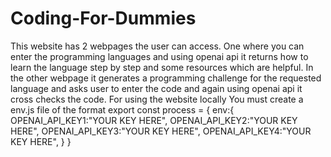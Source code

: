 # Coding-For-Dummies
This website has 2 webpages the user can access.
One where you can enter the programming languages and using openai api it returns how to learn the language step by step and some resources which are helpful.
In the other webpage it generates a programming challenge for the requested language and asks user to enter the code and again using openai api it cross checks the code.
For using the website locally You must create a env.js file of the format 
export const process = {
    env:{
        OPENAI_API_KEY1:"YOUR KEY HERE",
        OPENAI_API_KEY2:"YOUR KEY HERE",
        OPENAI_API_KEY3:"YOUR KEY HERE",
        OPENAI_API_KEY4:"YOUR KEY HERE",
    }
}
